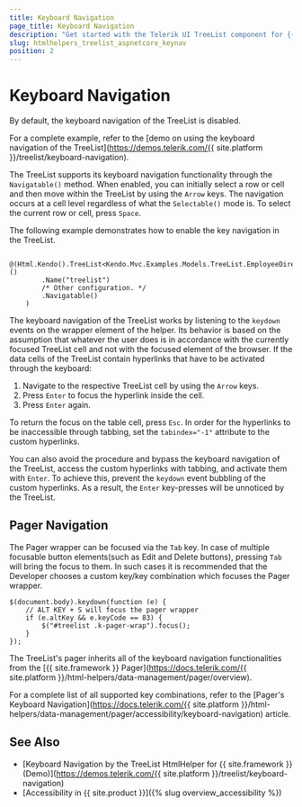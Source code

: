 ```yaml
---
title: Keyboard Navigation
page_title: Keyboard Navigation
description: "Get started with the Telerik UI TreeList component for {{ site.framework }} and learn about the accessibility support it provides through its keyboard navigation functionality."
slug: htmlhelpers_treelist_aspnetcore_keynav
position: 2
---
```


# Keyboard Navigation

By default, the keyboard navigation of the TreeList is disabled.

For a complete example, refer to the [demo on using the keyboard navigation of the TreeList](https://demos.telerik.com/{{ site.platform }}/treelist/keyboard-navigation).  

The TreeList supports its keyboard navigation functionality through the `Navigatable()` method. When enabled, you can initially select a row or cell and then move within the TreeList by using the `Arrow` keys. The navigation occurs at a cell level regardless of what the `Selectable()` mode is. To select the current row or cell, press `Space`.

The following example demonstrates how to enable the key navigation in the TreeList.

```HtmlHelper
    @(Html.Kendo().TreeList<Kendo.Mvc.Examples.Models.TreeList.EmployeeDirectoryModel>()
        .Name("treelist")
        /* Other configuration. */
        .Navigatable()
    )
```

The keyboard navigation of the TreeList works by listening to the `keydown` events on the wrapper element of the helper. Its behavior is based on the assumption that whatever the user does is in accordance with the currently focused TreeList cell and not with the focused element of the browser. If the data cells of the TreeList contain hyperlinks that have to be activated through the keyboard:

1. Navigate to the respective TreeList cell by using the `Arrow` keys.
1. Press `Enter` to focus the hyperlink inside the cell.
1. Press `Enter` again.

To return the focus on the table cell, press `Esc`. In order for the hyperlinks to be inaccessible through tabbing, set the `tabindex="-1"` attribute to the custom hyperlinks.

You can also avoid the procedure and bypass the keyboard navigation of the TreeList, access the custom hyperlinks with tabbing, and activate them with `Enter`. To achieve this, prevent the `keydown` event bubbling of the custom hyperlinks. As a result, the `Enter` key-presses will be unnoticed by the TreeList.

## Pager Navigation

The Pager wrapper can be focused via the `Tab` key. In case of multiple focusable button elements(such as Edit and Delete buttons), pressing `Tab` will bring the focus to them. In such cases it is recommended that the Developer chooses a custom key/key combination which focuses the Pager wrapper.

    $(document.body).keydown(function (e) {
        // ALT KEY + S will focus the pager wrapper
        if (e.altKey && e.keyCode == 83) {
            $("#treelist .k-pager-wrap").focus();
        }
    });

The TreeList's pager inherits all of the keyboard navigation functionalities from the [{{ site.framework }} Pager](https://docs.telerik.com/{{ site.platform }}/html-helpers/data-management/pager/overview).

For a complete list of all supported key combinations, refer to the [Pager's Keyboard Navigation](https://docs.telerik.com/{{ site.platform }}/html-helpers/data-management/pager/accessibility/keyboard-navigation) article.

## See Also

* [Keyboard Navigation by the TreeList HtmlHelper for {{ site.framework }} (Demo)](https://demos.telerik.com/{{ site.platform }}/treelist/keyboard-navigation)
* [Accessibility in {{ site.product }}]({% slug overview_accessibility %})
